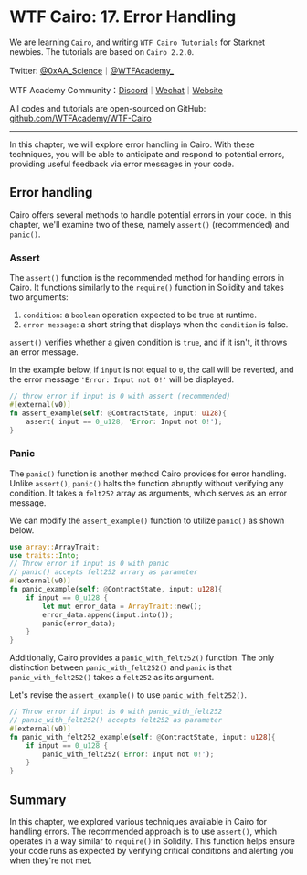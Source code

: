 # WTF Cairo: 17. Error Handling

We are learning `Cairo`, and writing `WTF Cairo Tutorials` for Starknet newbies. The tutorials are based on `Cairo 2.2.0`.

Twitter: [@0xAA_Science](https://twitter.com/0xAA_Science)｜[@WTFAcademy_](https://twitter.com/WTFAcademy_)

WTF Academy Community：[Discord](https://discord.gg/5akcruXrsk)｜[Wechat](https://docs.google.com/forms/d/e/1FAIpQLSe4KGT8Sh6sJ7hedQRuIYirOoZK_85mizdw7vA1-YjodgJ-A/viewform?usp=sf_link)｜[Website](https://wtf.academy)

All codes and tutorials are open-sourced on GitHub: [github.com/WTFAcademy/WTF-Cairo](https://github.com/WTFAcademy/WTF-Cairo)

---

In this chapter, we will explore error handling in Cairo. With these techniques, you will be able to anticipate and respond to potential errors, providing useful feedback via error messages in your code.

## Error handling

Cairo offers several methods to handle potential errors in your code. In this chapter, we'll examine two of these, namely `assert()` (recommended) and `panic()`.

### Assert

The `assert()` function is the recommended method for handling errors in Cairo. It functions similarly to the `require()` function in Solidity and takes two arguments:

1. `condition`: a `boolean` operation expected to be true at runtime.
2. `error message`: a short string that displays when the `condition` is false.

`assert()` verifies whether a given condition is `true`, and if it isn't, it throws an error message.

In the example below, if `input` is not equal to `0`, the call will be reverted, and the error message `'Error: Input not 0!'` will be displayed.

```rust
// throw error if input is 0 with assert (recommended)
#[external(v0)]
fn assert_example(self: @ContractState, input: u128){
    assert( input == 0_u128, 'Error: Input not 0!');
}
```

### Panic

The `panic()` function is another method Cairo provides for error handling. Unlike `assert()`, `panic()` halts the function abruptly without verifying any condition. It takes a `felt252` array as arguments, which serves as an error message.

We can modify the `assert_example()` function to utilize `panic()` as shown below.

```rust
use array::ArrayTrait;
use traits::Into;
// Throw error if input is 0 with panic
// panic() accepts felt252 arrary as parameter
#[external(v0)]
fn panic_example(self: @ContractState, input: u128){
    if input == 0_u128 {
        let mut error_data = ArrayTrait::new();
        error_data.append(input.into());
        panic(error_data);
    }
}
```

Additionally, Cairo provides a `panic_with_felt252()` function. The only distinction between `panic_with_felt252()` and `panic` is that `panic_with_felt252()` takes a `felt252` as its argument.

Let's revise the `assert_example()` to use `panic_with_felt252()`.
```rust
// Throw error if input is 0 with panic_with_felt252
// panic_with_felt252() accepts felt252 as parameter
#[external(v0)]
fn panic_with_felt252_example(self: @ContractState, input: u128){
    if input == 0_u128 {
        panic_with_felt252('Error: Input not 0!');
    }
}
```

## Summary

In this chapter, we explored various techniques available in Cairo for handling errors. The recommended approach is to use `assert()`, which operates in a way similar to `require()` in Solidity. This function helps ensure your code runs as expected by verifying critical conditions and alerting you when they're not met.
